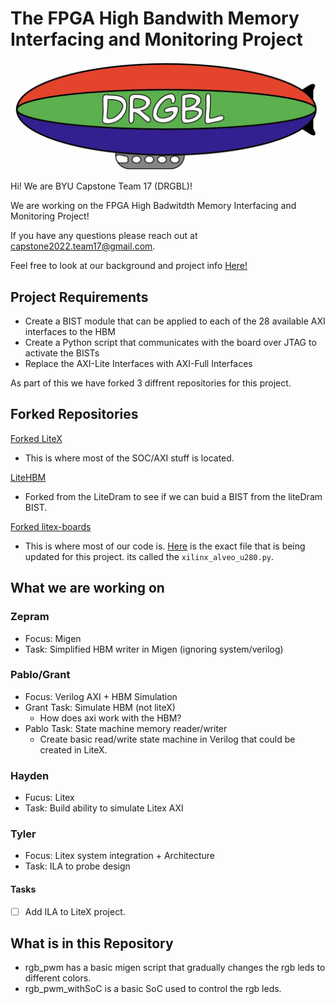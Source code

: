 # The FPGA High Bandwith Memory Interfacing and Monitoring Project

![DRGBL Logo](/docs/Photos/Drgbl_Logo.jpeg)

Hi! We are BYU Capstone Team 17 (DRGBL)!

We are working on the FPGA High Badwitdth Memory Interfacing and Monitoring Project!

If you have any questions please reach out at capstone2022.team17@gmail.com.

Feel free to look at our background and project info [Here!](/docs/background.md)

## Project Requirements
* Create a BIST module that can be applied to each of the 28 available AXI interfaces to the HBM
* Create a Python script that communicates with the board over JTAG to activate the BISTs
* Replace the AXI-Lite Interfaces with AXI-Full Interfaces

As part of this we have forked 3 diffrent repositories for this project.
## Forked Repositories
[Forked LiteX](https://github.com/Capstone2022Team17/litex)

* This is where most of the SOC/AXI stuff is located.

[LiteHBM](https://github.com/Capstone2022Team17/litehbm)

* Forked from the LiteDram to see if we can buid a BIST from the liteDram BIST.

[Forked litex-boards](https://github.com/Capstone2022Team17/litex-boards)

* This is where most of our code is. [Here](https://github.com/Capstone2022Team17/litex-boards/blob/master/litex_boards/targets/xilinx_alveo_u280.py) is the exact file that is being updated for this project. its called the `xilinx_alveo_u280.py`.

## What we are working on

### Zepram
* Focus: Migen
* Task: Simplified HBM writer in Migen (ignoring system/verilog)

### Pablo/Grant
* Focus: Verilog AXI + HBM Simulation
* Grant Task: Simulate HBM (not liteX) 
  * How does axi work with the HBM?
* Pablo Task: State machine memory reader/writer
  * Create basic read/write state machine in Verilog that could be created in LiteX.

### Hayden
* Fucus: Litex
* Task: Build ability to simulate Litex AXI

### Tyler
* Focus: Litex system integration + Architecture
* Task: ILA to probe design
#### Tasks
- [ ] Add ILA to LiteX project.


## What is in this Repository
* rgb_pwm has a basic migen script that gradually changes the rgb leds to different colors.
* rgb_pwm_withSoC is a basic SoC used to control the rgb leds.

